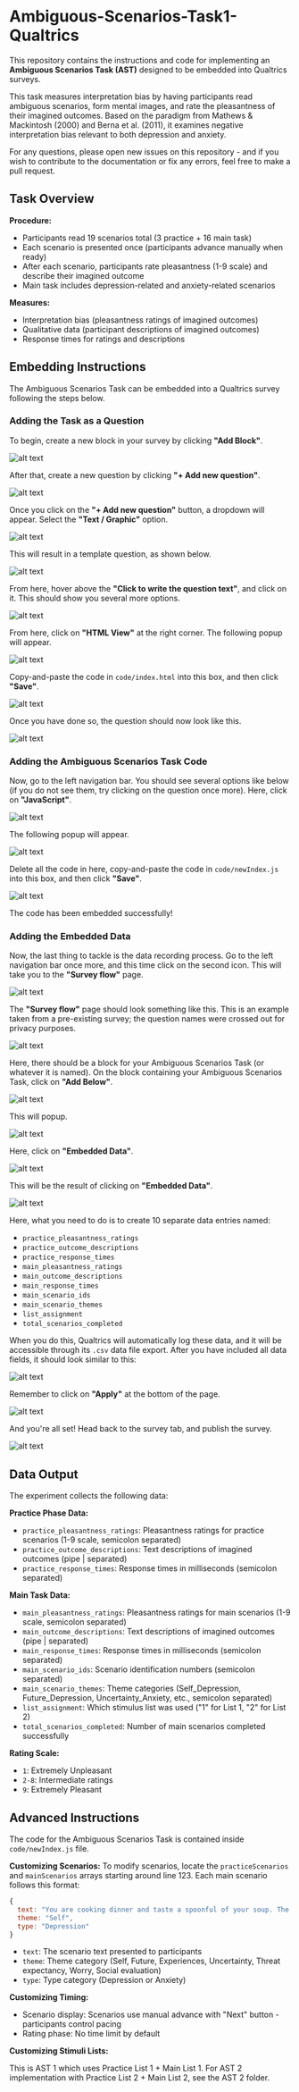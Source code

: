 # Ambiguous-Scenarios-Task1-Qualtrics

This repository contains the instructions and code for implementing an **Ambiguous Scenarios Task (AST)** designed to be embedded into Qualtrics surveys.

This task measures interpretation bias by having participants read ambiguous scenarios, form mental images, and rate the pleasantness of their imagined outcomes. Based on the paradigm from Mathews & Mackintosh (2000) and Berna et al. (2011), it examines negative interpretation bias relevant to both depression and anxiety.

For any questions, please open new issues on this repository - and if you wish to contribute to the documentation or fix any errors, feel free to make a pull request.

## Task Overview

**Procedure:**

- Participants read 19 scenarios total (3 practice + 16 main task)
- Each scenario is presented once (participants advance manually when ready)
- After each scenario, participants rate pleasantness (1-9 scale) and describe their imagined outcome
- Main task includes depression-related and anxiety-related scenarios

**Measures:**

- Interpretation bias (pleasantness ratings of imagined outcomes)
- Qualitative data (participant descriptions of imagined outcomes)
- Response times for ratings and descriptions

## Embedding Instructions

The Ambiguous Scenarios Task can be embedded into a Qualtrics survey following the steps below.

### Adding the Task as a Question

To begin, create a new block in your survey by clicking **"Add Block"**.

![alt text](assets/1.PNG)

After that, create a new question by clicking **"+ Add new question"**.

![alt text](assets/2.PNG)

Once you click on the **"+ Add new question"** button, a dropdown will appear. Select the **"Text / Graphic"** option.

![alt text](assets/3.PNG)

This will result in a template question, as shown below.

![alt text](assets/4.PNG)

From here, hover above the **"Click to write the question text"**, and click on it. This should show you several more options.

![alt text](assets/5.PNG)

From here, click on **"HTML View"** at the right corner. The following popup will appear.

![alt text](assets/6.PNG)

Copy-and-paste the code in `code/index.html` into this box, and then click **"Save"**.

![alt text](assets/7.PNG)

Once you have done so, the question should now look like this.

![alt text](assets/8.PNG)

### Adding the Ambiguous Scenarios Task Code

Now, go to the left navigation bar. You should see several options like below (if you do not see them, try clicking on the question once more). Here, click on **"JavaScript"**.

![alt text](assets/9.PNG)

The following popup will appear.

![alt text](assets/10.PNG)

Delete all the code in here, copy-and-paste the code in `code/newIndex.js` into this box, and then click **"Save"**.

![alt text](assets/11.PNG)

The code has been embedded successfully!

### Adding the Embedded Data

Now, the last thing to tackle is the data recording process. Go to the left navigation bar once more, and this time click on the second icon. This will take you to the **"Survey flow"** page.

![alt text](assets/12.PNG)

The **"Survey flow"** page should look something like this. This is an example taken from a pre-existing survey; the question names were crossed out for privacy purposes.

![alt text](assets/13.PNG)

Here, there should be a block for your Ambiguous Scenarios Task (or whatever it is named). On the block containing your Ambiguous Scenarios Task, click on **"Add Below"**.

![alt text](assets/14.PNG)

This will popup.

![alt text](assets/15.PNG)

Here, click on **"Embedded Data"**.

![alt text](assets/16.PNG)

This will be the result of clicking on **"Embedded Data"**.

![alt text](assets/17.PNG)

Here, what you need to do is to create 10 separate data entries named:

- `practice_pleasantness_ratings`
- `practice_outcome_descriptions`
- `practice_response_times`
- `main_pleasantness_ratings`
- `main_outcome_descriptions`
- `main_response_times`
- `main_scenario_ids`
- `main_scenario_themes`
- `list_assignment`
- `total_scenarios_completed`

When you do this, Qualtrics will automatically log these data, and it will be accessible through its `.csv` data file export. After you have included all data fields, it should look similar to this:

![alt text](assets/18.PNG)

Remember to click on **"Apply"** at the bottom of the page.

![alt text](assets/19.PNG)

And you're all set! Head back to the survey tab, and publish the survey.

![alt text](assets/20.PNG)

## Data Output

The experiment collects the following data:

**Practice Phase Data:**

- `practice_pleasantness_ratings`: Pleasantness ratings for practice scenarios (1-9 scale, semicolon separated)
- `practice_outcome_descriptions`: Text descriptions of imagined outcomes (pipe | separated)
- `practice_response_times`: Response times in milliseconds (semicolon separated)

**Main Task Data:**

- `main_pleasantness_ratings`: Pleasantness ratings for main scenarios (1-9 scale, semicolon separated)
- `main_outcome_descriptions`: Text descriptions of imagined outcomes (pipe | separated)
- `main_response_times`: Response times in milliseconds (semicolon separated)
- `main_scenario_ids`: Scenario identification numbers (semicolon separated)
- `main_scenario_themes`: Theme categories (Self_Depression, Future_Depression, Uncertainty_Anxiety, etc., semicolon separated)
- `list_assignment`: Which stimulus list was used ("1" for List 1, "2" for List 2)
- `total_scenarios_completed`: Number of main scenarios completed successfully

**Rating Scale:**

- `1`: Extremely Unpleasant
- `2-8`: Intermediate ratings
- `9`: Extremely Pleasant

## Advanced Instructions

The code for the Ambiguous Scenarios Task is contained inside `code/newIndex.js` file.

**Customizing Scenarios:**
To modify scenarios, locate the `practiceScenarios` and `mainScenarios` arrays starting around line 123. Each main scenario follows this format:

```js
{
  text: "You are cooking dinner and taste a spoonful of your soup. The flavour is stronger than you expected.",
  theme: "Self",
  type: "Depression"
}
```

- `text`: The scenario text presented to participants
- `theme`: Theme category (Self, Future, Experiences, Uncertainty, Threat expectancy, Worry, Social evaluation)
- `type`: Type category (Depression or Anxiety)

**Customizing Timing:**

- Scenario display: Scenarios use manual advance with "Next" button - participants control pacing
- Rating phase: No time limit by default

**Customizing Stimuli Lists:**

This is AST 1 which uses Practice List 1 + Main List 1. For AST 2 implementation with Practice List 2 + Main List 2, see the AST 2 folder.
